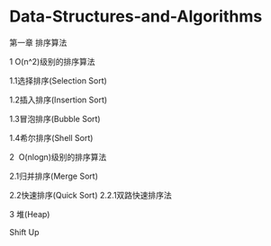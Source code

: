 # Data-Structures-and-Algorithms
第一章 排序算法

1  O(n^2)级别的排序算法

1.1选择排序(Selection Sort)

1.2插入排序(Insertion Sort)

1.3冒泡排序(Bubble Sort)

1.4希尔排序(Shell Sort)

2  O(nlogn)级别的排序算法

2.1归并排序(Merge Sort)

2.2快速排序(Quick Sort)
2.2.1双路快速排序法

3 堆(Heap)

Shift Up

